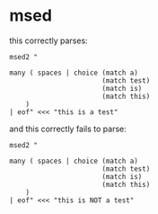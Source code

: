 # msed

this correctly parses:

```
msed2 "

many ( spaces | choice (match a) 
                       (match test) 
                       (match is) 
                       (match this)
    ) 
| eof" <<< "this is a test"
```

and this correctly fails to parse:

```
msed2 "

many ( spaces | choice (match a) 
                       (match test) 
                       (match is) 
                       (match this)
    ) 
| eof" <<< "this is NOT a test"
```
